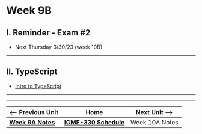 # Week 9B

## I. Reminder - Exam #2

- Next Thursday 3/30/23 (week 10B)

<hr>

## II. TypeScript

- [Intro to TypeScript](https://github.com/tonethar/IGME-330-Master/blob/master/notes/intro-typescript.md)


<hr><hr>


| <-- Previous Unit | Home | Next Unit -->
| --- | --- | --- 
| [**Week 9A Notes**](09A.md)  |  [**IGME-330 Schedule**](../schedule.md) | Week 10A Notes
